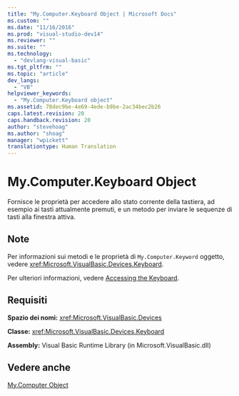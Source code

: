```yaml
---
title: "My.Computer.Keyboard Object | Microsoft Docs"
ms.custom: ""
ms.date: "11/16/2016"
ms.prod: "visual-studio-dev14"
ms.reviewer: ""
ms.suite: ""
ms.technology: 
  - "devlang-visual-basic"
ms.tgt_pltfrm: ""
ms.topic: "article"
dev_langs: 
  - "VB"
helpviewer_keywords: 
  - "My.Computer.Keyboard object"
ms.assetid: 78dec9be-4e69-4ede-b9be-2ac34bec2b26
caps.latest.revision: 20
caps.handback.revision: 20
author: "stevehoag"
ms.author: "shoag"
manager: "wpickett"
translationtype: Human Translation
---
```

# My.Computer.Keyboard Object
Fornisce le proprietà per accedere allo stato corrente della tastiera, ad esempio ai tasti attualmente premuti, e un metodo per inviare le sequenze di tasti alla finestra attiva.  
  
## Note  
 Per informazioni sui metodi e le proprietà di `My.Computer.Keyword` oggetto, vedere <xref:Microsoft.VisualBasic.Devices.Keyboard>.  
  
 Per ulteriori informazioni, vedere [Accessing the Keyboard](../../../visual-basic/developing-apps/programming/computer-resources/accessing-the-keyboard.md).  
  
## Requisiti  
 **Spazio dei nomi:** <xref:Microsoft.VisualBasic.Devices>  
  
 **Classe:** <xref:Microsoft.VisualBasic.Devices.Keyboard>  
  
 **Assembly:** Visual Basic Runtime Library \(in Microsoft.VisualBasic.dll\)  
  
## Vedere anche  
 [My.Computer Object](../../../visual-basic/language-reference/objects/my-computer-object.md)